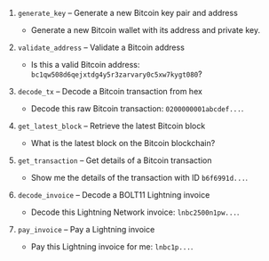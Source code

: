 1. `generate_key` – Generate a new Bitcoin key pair and address

    -  Generate a new Bitcoin wallet with its address and private key.

2. `validate_address` – Validate a Bitcoin address

    -  Is this a valid Bitcoin address: `bc1qw508d6qejxtdg4y5r3zarvary0c5xw7kygt080`?

3. `decode_tx` – Decode a Bitcoin transaction from hex

    -  Decode this raw Bitcoin transaction: `0200000001abcdef...`.

4. `get_latest_block` – Retrieve the latest Bitcoin block

    -  What is the latest block on the Bitcoin blockchain?

5. `get_transaction` – Get details of a Bitcoin transaction

    -  Show me the details of the transaction with ID `b6f6991d...`.

6. `decode_invoice` – Decode a BOLT11 Lightning invoice

    -  Decode this Lightning Network invoice: `lnbc2500n1pw...`.

7. `pay_invoice` – Pay a Lightning invoice

    -  Pay this Lightning invoice for me: `lnbc1p...`.
